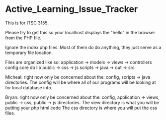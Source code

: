 # Active_Learning_Issue_Tracker
This is for ITSC 3155.

Please try to get this so your localhost displays the "hello" in the browser from the PHP file.

Ignore the index.php files. Most of them do do anything, they just serve as a temporary file location.

Files are organized like so:
application -> models
            -> views
            -> controllers
config
core
db
lib
public -> css
       -> js
scripts -> java -> out
                -> src
                
Micheal: right now only be concerned about the: config, scripts -> java directories.
         The config will be where all of our programs will be looking at for local database info.
         
Bryan: right now only be concerned about the: config, application -> views, public -> css, 
       public -> js directories. The view directory is what you will be putting your php html code
       The css directory is where you will put the css files.